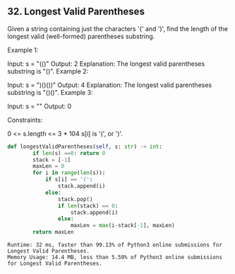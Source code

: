 ## 32. Longest Valid Parentheses


Given a string containing just the characters '(' and ')', find the length of the longest valid (well-formed) parentheses substring.


Example 1:

Input: s = "(()"
Output: 2
Explanation: The longest valid parentheses substring is "()".
Example 2:

Input: s = ")()())"
Output: 4
Explanation: The longest valid parentheses substring is "()()".
Example 3:

Input: s = ""
Output: 0
 

Constraints:

0 <= s.length <= 3 * 104
s[i] is '(', or ')'.


```python
def longestValidParentheses(self, s: str) -> int:
        if len(s) ==0: return 0
        stack = [-1]
        maxLen = 0
        for i in range(len(s)):
            if s[i] == '(':
                stack.append(i)
            else:
                stack.pop()
                if len(stack) == 0:
                    stack.append(i)
                else:
                    maxLen = max(i-stack[-1], maxLen)
        return maxLen
```

```
Runtime: 32 ms, faster than 99.13% of Python3 online submissions for Longest Valid Parentheses.
Memory Usage: 14.4 MB, less than 5.50% of Python3 online submissions for Longest Valid Parentheses.
```

